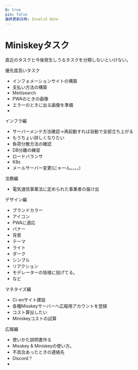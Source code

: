 ```yaml
---
Q: true
pin: false
最終更新日時: Invalid date
---
```

# Miniskeyタスク

直近のタスクと今後発生しうるタスクを分類しないといけない。

優先度高いタスク

- インフォメーションサイトの構築  
- 支払い方法の構築  
- Meilisearch  
- PWAのときの画像  
- エラーのときに出る画像を準備  
-  

インフラ編

- サーバーメンテ方法確認→再起動すれば自動で全部立ち上がる  
- もうちょい詳しくなりたい  
- 負荷分散方法の確認  
- DB分離の練習  
- ロードバランサ  
- K8s  
- メールサーバー変更(にゃーん。。。。)  

法務編

- 電気通信事業法に定められた事業者の届け出

デザイン編

- ブランドカラー  
- アイコン  
- PWAに適応  
- バナー  
- 背景  
- テーマ  
- ライト  
- ダーク  
- シンプル  
- リアクション  
- モデレーターの皆様に投げてる。  
- など  

マネタイズ編

- Ci-enサイト建設  
- 各種Misskeyサーバーへ広報用アカウントを登録  
- コスト算出したい  
- Miniskeyコストの試算  

広報編

- 使いかた説明書作る  
- Misskey & Miniskeyの使い方。  
- 不具合あったときの連絡先  
- Discord？  
-
